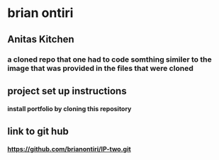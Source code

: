 # brian ontiri
## Anitas Kitchen
### a cloned repo that one had to code somthing similer to the image that was provided in the files that were cloned 
## project set up instructions
#### install portfolio by cloning this repository
## link to git hub
#### https://github.com/brianontiri/IP-two.git

